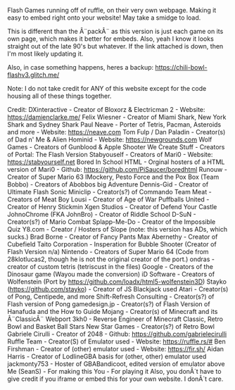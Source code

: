 Flash Games running off of ruffle, on their very own webpage. Making it easy to embed right onto your website! May take a smidge to load.

This is different than the Â¨packÂ¨ as this version is just each game on its own page, which makes it better for embeds. Also, yeah I know it looks straight out of the late 90's but whatever. If the link attached is down, then I'm most likely updating it.

Also, in case something happens, heres a backup: https://chili-bowl-flashv3.glitch.me/

Note: I do not take credit for ANY of this website except for the code housing all of these things together.

Credit:
DXinteractive - Creator of Bloxorz & Electricman 2 - Website: https://damienclarke.me/
Felix Wiesner - Creator of Miami Shark, New York Shark and Sydney Shark
Paul Neave - Porter of Tetris, Pacman, Asteroids and more - Website: https://neave.com
Tom Fulp / Dan Paladin - Creator(s) of Dad n' Me & Alien Hominid - Website: https://newgrounds.com
Wolf Games - Creators of Gunblood & Apple Shooter
We Create Stuff - Creators of Portal: The Flash Version
Stabyouself - Creators of Mari0 - Website: https://stabyourself.net
Bored In School HTML - Orginal hosters of a HTML version of Mari0 - Github: https://github.com/PiSaucer/boredhtml
Runouw - Creator of Super Mario 63
IMockery, Pesto Force and the Pox Box (Team Bobbo) - Creators of Abobbos big Adventure
Dennis-Gid - Creator of Ultimate Flash Sonic
Miniclip - Creator(s?) of Commando
Team Meat - Creators of Meat Boy
Lousi - Creator of Age of War
Puffballs United - Creator of Henry Stickmin
Xgen Studios - Creator of Defend Your Castle
JohnoChrome (FKA JohnBro) - Creator of Riddle School
D-SuN - Creator(s?) of Mario Combat
Splapp-Me-Do - Creator of the Impossible Quiz
Y8.com - Creator / Hosters of Slope (note: this version has ADs, which sucks.)
Brad Borne - Creator of Fancy Pants
Max Abernethy - Creator of Cubefield
Taito Corporation - Insperation for Bubble Shooter (Creator of Flash Version n/a)
Nintendo - Creators of Super Mario 64 (Code from 28klotlucas2, though he is not the original creator of the port.)
ondras - creator of custom tetris (tetriscust in the files)
Google - Creators of the Dinosaur game (Wayou made the conversion)
iD Software - Creators of Wolfenstein (Port by https://github.com/loadx/html5-wolfenstein3D)
Stayko (https://github.com/stayko) - Creator of JS Blackjack used
Atari - Creator(s) of Pong, Centipede, and more
Shift-Refresh Consulting - Creator(s?) of Flash version of Pong
gamedesign.jp - Creator(s?) of Flash Version of Hanafuda and the How to Guide
Mojang - Creator(s) of Minecraft and its Â¨ClassicÂ¨ Webport
3kh0 - Reverse Engineer of Minecraft Classic, Retro Bowl and Basket Ball Stars
New Star Games - Creator(s?) of Retro Bowl
Gabriele Cirulli - Creator of 2048 - Github: https://github.com/gabrielecirulli
Ruffle Team - Creator(S) of Emulator used - Website: https://ruffle.rs/#
Ben Firshman - Creator of (other) emulator used - Website: https://fir.sh/
Aidan Harris - Creator of LodlineGBA basis for (other, other) emulator used
jackmonty753 - Hoster of GBABandicoot, edited version of emulator above
Me (SeanS) - For making this
You - For playing it
Also, you donÂ´t have to give credit if you iframe or embed this for your own website. I donÂ´t care.
